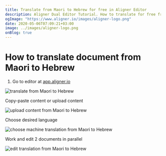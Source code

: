 ```yaml
---
title: Translate from Maori to Hebrew for free in Aligner Editor
description: Aligner Dual Editor Tutorial. How to translate for free from Maori to Hebrew. Aligner is multilingual document management platform. 
ogImage: "https://www.aligner.io/images/aligner-logo.png"
date: 2020-05-06T07:09:21+03:00
image: ../images/aligner-logo.png
onBlog: true
---
```


# How to translate document from Maori to Hebrew

1. Go to editor at [app.aligner.io](https://app.aligner.io "Aligner App web page")

![translate from Maori to Hebrew](../aligner-blank-editor.png "translate from Maori to Hebrew")

Copy-paste content or upload content

![upload content from Maori to Hebrew](../aligner-uploaded-document.png "upload content from Maori to Hebrew")

Choose desired language

![choose machine translation from Maori to Hebrew](../aligner-language-dropdown.png "choose machine translation from Maori to Hebrew")

Work and edit 2 documents in parallel

![edit translation from Maori to Hebrew](../aligner-double-sitded-editor.png "edit translation from Maori to Hebrew")

